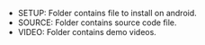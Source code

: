 - SETUP: Folder contains file to install on android.
- SOURCE: Folder contains source code file.
- VIDEO: Folder contains demo videos.